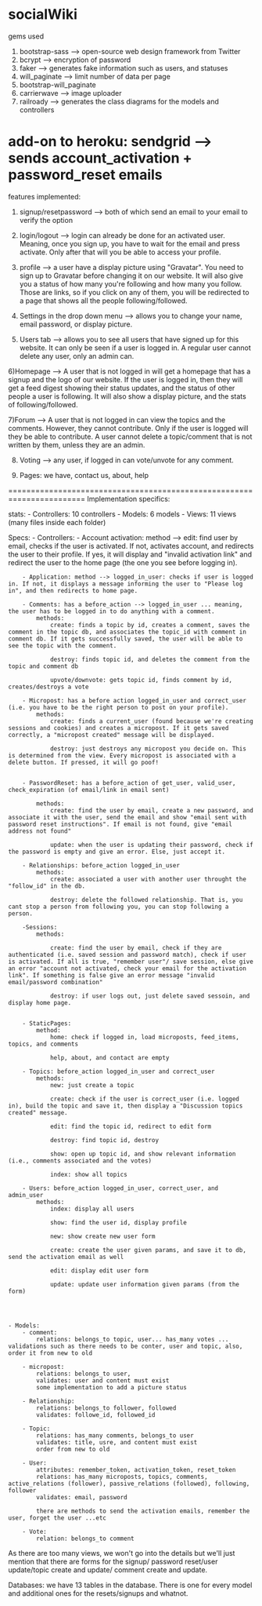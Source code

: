 # socialWiki

gems used

1) bootstrap-sass --> open-source web design framework from Twitter
2) bcrypt --> encryption of password
3) faker --> generates fake information such as users, and statuses
4) will_paginate --> limit number of data per page
5) bootstrap-will_paginate
6) carrierwave --> image uploader
7) railroady --> generates the class diagrams for the models and controllers

add-on to heroku:
sendgrid --> sends account_activation + password_reset emails
====================================================================
features implemented:

1) signup/resetpassword --> both of which send an email to your email to verify the option

2) login/logout --> login can already be done for an activated user. Meaning, once you sign up, you have to wait for the email and press activate. Only after that will you be able to access your profile.

3) profile --> a user have a display picture using "Gravatar". You need to sign up to Gravatar before changing it on our website. It will also give you a status of how many you're following and how many you follow. Those are links, so if you click on any of them, you will be redirected to a page that shows all the people following/followed.

4) Settings in the drop down menu --> allows you to change your name, email password, or display picture.

5) Users tab --> allows you to see all users that have signed up for this website. It can only be seen if a user is logged in. A regular user cannot delete any user, only an admin can.

6)Homepage --> A user that is not logged in will get a homepage that has a signup and the logo of our website. If the user is logged in, then they will get a feed digest showing their status updates, and the status of other people a user is following. It will also show a display picture, and the stats of following/followed.

7)Forum --> A user that is not logged in can view the topics and the comments. However, they cannot contribute. Only if the user is logged will they be able to contribute. A user cannot delete a topic/comment that is not written by them, unless they are an admin.

8) Voting --> any user, if logged in can vote/unvote for any comment.

9) Pages: we have, contact us, about, help

=======================================================================
Implementation specifics:

stats:
	- Controllers: 10 controllers
	- Models: 6 models
	- Views: 11 views (many files inside each folder)
	
Specs:
	- Controllers:
		- Account activation: method --> edit: find user by email, checks if the user is activated. If not, activates account, and redirects the user to their profile. If yes, it will display and "invalid activation link" and redirect the user to the home page (the one you see before logging in).
		
		- Application: method --> logged_in_user: checks if user is logged in. If not, it displays a message informing the user to "Please log in", and then redirects to home page.

		- Comments: has a before_action --> logged_in_user ... meaning, the user has to be logged in to do anything with a comment.
			methods:
				create: finds a topic by id, creates a comment, saves the comment in the topic db, and associates the topic_id with comment in comment db. If it gets successfully saved, the user will be able to see the topic with the comment.

				destroy: finds topic id, and deletes the comment from the topic and comment db
				
				upvote/downvote: gets topic id, finds comment by id, creates/destroys a vote

		- Micropost: has a before action logged_in_user and correct_user (i.e. you have to be the right person to post on your profile).
			methods:
				create: finds a current_user (found because we're creating sessions and cookies) and creates a micropost. If it gets saved correctly, a "micropost created" message will be displayed.

				destroy: just destroys any micropost you decide on. This is determined from the view. Every micropost is associated with a delete button. If pressed, it will go poof!

				
 		- PasswordReset: has a before_action of get_user, valid_user, check_expiration (of email/link in email sent)

			methods:
				create: find the user by email, create a new password, and associate it with the user, send the email and show "email sent with password reset instructions". If email is not found, give "email address not found"
				
				update: when the user is updating their password, check if the password is empty and give an error. Else, just accept it.

		- Relationships: before_action logged_in_user
			methods:
				create: associated a user with another user throught the "follow_id" in the db.

				destroy: delete the followed relationship. That is, you cant stop a person from following you, you can stop following a person.

		-Sessions:
			methods:
	
				create: find the user by email, check if they are authenticated (i.e. saved session and password match), check if user is activated. If all is true, "remember user"/ save session, else give an error "account not activated, check your email for the activation link". If something is false give an error message "invalid email/password combination"

 				destroy: if user logs out, just delete saved sessoin, and display home page.


		- StaticPages:
			method:
				home: check if logged in, load microposts, feed_items, topics, and comments

				help, about, and contact are empty

		- Topics: before_action logged_in_user and correct_user
			methods:
				new: just create a topic

				create: check if the user is correct_user (i.e. logged in), build the topic and save it, then display a "Discussion topics created" message.

				edit: find the topic id, redirect to edit form

				destroy: find topic id, destroy

				show: open up topic id, and show relevant information (i.e., comments associated and the votes)

				index: show all topics

		- Users: before_action logged_in_user, correct_user, and admin_user
			methods:
				index: display all users

				show: find the user id, display profile

				new: show create new user form

				create: create the user given params, and save it to db, send the activation email as well

				edit: display edit user form

				update: update user information given params (from the form)

	


	- Models:
		- comment: 
			relations: belongs_to topic, user... has_many votes ... validations such as there needs to be conter, user and topic, also, order it from new to old

		- micropost:
			relations: belongs_to user, 
			validates: user and content must exist
			some implementation to add a picture status

		- Relationship:
			relations: belongs_to follower, followed
			validates: followe_id, followed_id

		- Topic:
			relations: has_many comments, belongs_to user
			validates: title, usre, and content must exist
			order from new to old

		- User:
			attributes: remember_token, activation_token, reset_token
			relations: has_many microposts, topics, comments, active_relations (follower), passive_relations (followed), following, follower
			validates: email, password

			there are methods to send the activation emails, remember the user, forget the user ...etc

		- Vote:
			relation: belongs_to comment
				
	

As there are too many views, we won't go into the details but we'll just mention that there are forms for the signup/ password reset/user update/topic create and update/ comment create and update.


Databases: we have 13 tables in the database. There is one for every model and additional ones for the resets/signups and whatnot.

